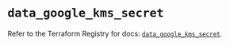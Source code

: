 # `data_google_kms_secret`

Refer to the Terraform Registry for docs: [`data_google_kms_secret`](https://registry.terraform.io/providers/hashicorp/google/4.85.0/docs/data-sources/kms_secret).
